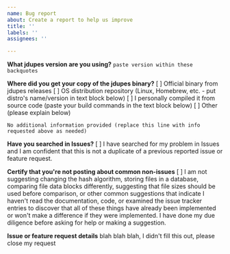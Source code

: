 ```yaml
---
name: Bug report
about: Create a report to help us improve
title: ''
labels: ''
assignees: ''

---
```


<!-- Run `jdupes -v` to get your version information, i.e. "jdupes 1.20.2 (2021-11-02) 64-bit i32" -->
**What jdupes version are you using?**
`paste version within these backquotes`

<!-- Change the box to [x] with your answer -->
**Where did you get your copy of the jdupes binary?**
[ ] Official binary from jdupes releases
[ ] OS distribution repository (Linux, Homebrew, etc. - put distro's name/version in text block below)
[ ] I personally compiled it from source code (paste your build commands in the text block below)
[ ] Other (please explain below)

```
No additional information provided (replace this line with info requested above as needed)
```

<!-- Certify that you've searched through Issues before adding yours. Failure to do this will result in immediate closure or deletion of your issue. -->
**Have you searched in Issues?**
[ ] I have searched for my problem in Issues and I am confident that this is not a duplicate of a previous reported issue or feature request.

**Certify that you're not posting about common non-issues**
[ ] I am not suggesting changing the hash algorithm, storing files in a database, comparing file data blocks differently, suggesting that file sizes should be used before comparison, or other common suggestions that indicate I haven't read the documentation, code, or examined the issue tracker entries to discover that all of these things have already been implemented or won't make a difference if they were implemented. I have done my due diligence before asking for help or making a suggestion.

<!-- Describe the issue you're having or feature you're requesting. Be as clear and detailed as possible. -->
**Issue or feature request details**
blah blah blah, I didn't fill this out, please close my request
